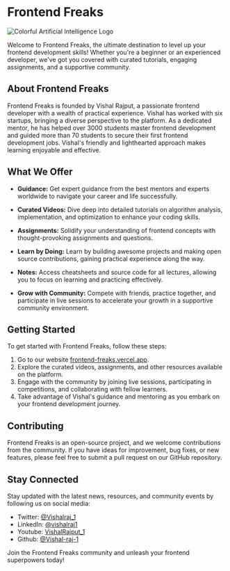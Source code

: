 # Frontend Freaks

![Colorful Artificial Intelligence Logo](https://github.com/sujitmemane/Frontend-Developer-Mentorship/assets/114643903/26a846ab-46df-4aa1-ae4d-b20ab5e168ce)

Welcome to Frontend Freaks, the ultimate destination to level up your frontend development skills! Whether you're a beginner or an experienced developer, we've got you covered with curated tutorials, engaging assignments, and a supportive community.

## About Frontend Freaks

Frontend Freaks is founded by Vishal Rajput, a passionate frontend developer with a wealth of practical experience. Vishal has worked with six startups, bringing a diverse perspective to the platform. As a dedicated mentor, he has helped over 3000 students master frontend development and guided more than 70 students to secure their first frontend development jobs. Vishal's friendly and lighthearted approach makes learning enjoyable and effective.

## What We Offer

- **Guidance:** Get expert guidance from the best mentors and experts worldwide to navigate your career and life successfully.

- **Curated Videos:** Dive deep into detailed tutorials on algorithm analysis, implementation, and optimization to enhance your coding skills.

- **Assignments:** Solidify your understanding of frontend concepts with thought-provoking assignments and questions.

- **Learn by Doing:** Learn by building awesome projects and making open source contributions, gaining practical experience along the way.

- **Notes:** Access cheatsheets and source code for all lectures, allowing you to focus on learning and practicing effectively.

- **Grow with Community:** Compete with friends, practice together, and participate in live sessions to accelerate your growth in a supportive community environment.

## Getting Started

To get started with Frontend Freaks, follow these steps:

1. Go to our website [frontend-freaks.vercel.app](https://frontend-freaks.vercel.app/).
2. Explore the curated videos, assignments, and other resources available on the platform.
3. Engage with the community by joining live sessions, participating in competitions, and collaborating with fellow learners.
4. Take advantage of Vishal's guidance and mentoring as you embark on your frontend development journey.

## Contributing

Frontend Freaks is an open-source project, and we welcome contributions from the community. If you have ideas for improvement, bug fixes, or new features, please feel free to submit a pull request on our GitHub repository.

## Stay Connected

Stay updated with the latest news, resources, and community events by following us on social media:

- Twitter: [@Vishalraj_1](https://twitter.com/Vishalraj_1)
- LinkedIn: [@vishalraj1](https://www.linkedin.com/in/vishalraj1/)
- Youtube: [VishalRajput_1](https://www.youtube.com/c/VishalRajput_1)
- Github: [@Vishal-raj-1](https://github.com/Vishal-raj-1)

Join the Frontend Freaks community and unleash your frontend superpowers today!
